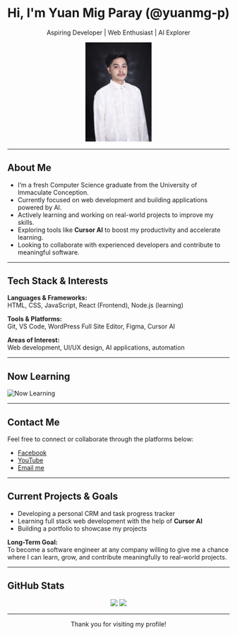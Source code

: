<h1 align="center">Hi, I'm Yuan Mig Paray (@yuanmg-p)</h1>

<p align="center">
  Aspiring Developer | Web Enthusiast | AI Explorer
</p>

<p align="center">
  <img src="https://github.com/yuanmg-p/yuanmg-p/blob/main/gradphoto.jpg?raw=true" width="150" alt="Profile image" />

</p>

---

## About Me

- I’m a fresh Computer Science graduate from the University of Immaculate Conception.
- Currently focused on web development and building applications powered by AI.
- Actively learning and working on real-world projects to improve my skills.
- Exploring tools like **Cursor AI** to boost my productivity and accelerate learning.
- Looking to collaborate with experienced developers and contribute to meaningful software.

---

## Tech Stack & Interests

**Languages & Frameworks:**  
HTML, CSS, JavaScript, React (Frontend), Node.js (learning)  

**Tools & Platforms:**  
Git, VS Code, WordPress Full Site Editor, Figma, Cursor AI  

**Areas of Interest:**  
Web development, UI/UX design, AI applications, automation

---

## Now Learning

![Now Learning](https://img.shields.io/badge/Learning-Full%20Stack%20Development-blue?style=for-the-badge)

---

## Contact Me

Feel free to connect or collaborate through the platforms below:

- [Facebook](https://www.facebook.com/Macooy19)
- [YouTube](https://www.youtube.com/channel/UCEfPW0Sqcox2XzWh6IM7DA)
- [Email me](mailto:yuanmig19@gmail.com)

---

## Current Projects & Goals

- Developing a personal CRM and task progress tracker  
- Learning full stack web development with the help of **Cursor AI**  
- Building a portfolio to showcase my projects  

**Long-Term Goal:**  
To become a software engineer at any company willing to give me a chance where I can learn, grow, and contribute meaningfully to real-world projects.

---

## GitHub Stats

<p align="center">
  <img src="https://github-readme-stats.vercel.app/api?username=yuanmg-p&show_icons=true&theme=default" width="48%" />
  <img src="https://github-readme-stats.vercel.app/api/top-langs/?username=yuanmg-p&layout=compact&theme=default" width="48%" />
</p>

---

<p align="center">
  Thank you for visiting my profile!
</p>
